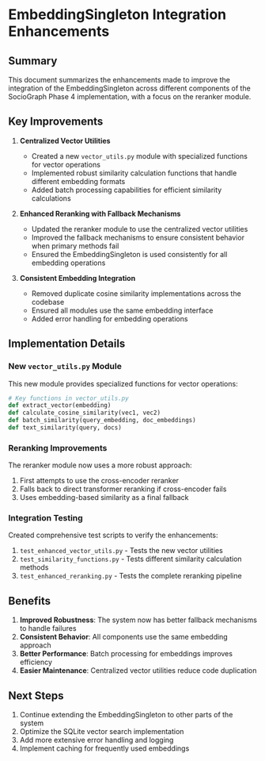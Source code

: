 # EmbeddingSingleton Integration Enhancements

## Summary

This document summarizes the enhancements made to improve the integration of the EmbeddingSingleton across different components of the SocioGraph Phase 4 implementation, with a focus on the reranker module.

## Key Improvements

1. **Centralized Vector Utilities**
   - Created a new `vector_utils.py` module with specialized functions for vector operations
   - Implemented robust similarity calculation functions that handle different embedding formats
   - Added batch processing capabilities for efficient similarity calculations

2. **Enhanced Reranking with Fallback Mechanisms**
   - Updated the reranker module to use the centralized vector utilities
   - Improved the fallback mechanisms to ensure consistent behavior when primary methods fail
   - Ensured the EmbeddingSingleton is used consistently for all embedding operations

3. **Consistent Embedding Integration**
   - Removed duplicate cosine similarity implementations across the codebase
   - Ensured all modules use the same embedding interface
   - Added error handling for embedding operations

## Implementation Details

### New `vector_utils.py` Module

This new module provides specialized functions for vector operations:

```python
# Key functions in vector_utils.py
def extract_vector(embedding)
def calculate_cosine_similarity(vec1, vec2)
def batch_similarity(query_embedding, doc_embeddings)
def text_similarity(query, docs)
```

### Reranking Improvements

The reranker module now uses a more robust approach:

1. First attempts to use the cross-encoder reranker
2. Falls back to direct transformer reranking if cross-encoder fails
3. Uses embedding-based similarity as a final fallback

### Integration Testing

Created comprehensive test scripts to verify the enhancements:

1. `test_enhanced_vector_utils.py` - Tests the new vector utilities
2. `test_similarity_functions.py` - Tests different similarity calculation methods
3. `test_enhanced_reranking.py` - Tests the complete reranking pipeline

## Benefits

1. **Improved Robustness**: The system now has better fallback mechanisms to handle failures
2. **Consistent Behavior**: All components use the same embedding approach
3. **Better Performance**: Batch processing for embeddings improves efficiency
4. **Easier Maintenance**: Centralized vector utilities reduce code duplication

## Next Steps

1. Continue extending the EmbeddingSingleton to other parts of the system
2. Optimize the SQLite vector search implementation
3. Add more extensive error handling and logging
4. Implement caching for frequently used embeddings
